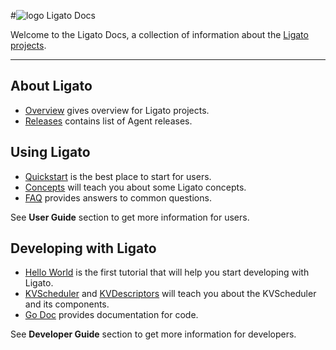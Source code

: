 #![logo](img/ligato/ligato-dark.png) <span >Ligato Docs</span>

Welcome to the Ligato Docs, a collection of information about the [Ligato projects](https://github.com/ligato).

---

## About Ligato

- [Overview](intro/overview.md) gives overview for Ligato projects.
- [Releases](https://github.com/ligato/vpp-agent/releases) contains list of Agent releases.

## Using Ligato

- [Quickstart](user-guide/quickstart.md) is the best place to start for users.
- [Concepts](user-guide/concepts.md) will teach you about some Ligato concepts.
- [FAQ](intro/faq.md) provides answers to common questions.

See **User Guide** section to get more information for users.

## Developing with Ligato

- [Hello World](tutorials/01_hello-world.md) is the first tutorial that will help you start developing with Ligato.
- [KVScheduler](developer-guide/kvscheduler.md) and [KVDescriptors](developer-guide/kvdescriptor.md) will teach you about the KVScheduler and its components.
- [Go Doc](https://godoc.org/github.com/ligato/vpp-agent) provides documentation for code.

See **Developer Guide** section to get more information for developers.

